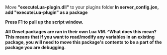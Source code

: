 Move **"executeLua-plugin.dll"** to your plugins folder<b>
In server_config.jon, add **"executeLua-plugin"** as a package<b>

Press F1 to pull up the script window.

**All Onset packages are ran in their own Lua VM.**<b>
^What does this mean?<b>
This means that if you want to read/modify any variables in an existing package, you will need to move this package's contents to be a part of the package you are debugging.